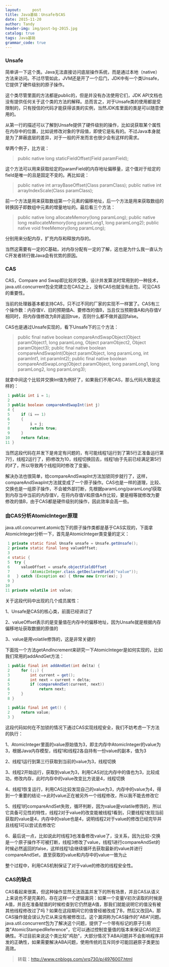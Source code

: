 ```yaml
---
layout:     post
title: Java基础：Unsafe与CAS
date: 2015-11-20
author: Tandy
header-img: img/post-bg-2015.jpg
catalog: true
tags: Java基础
grammar_code: true
---
```

### Unsafe
简单讲一下这个类。Java无法直接访问底层操作系统，而是通过本地（native）方法来访问。不过尽管如此，JVM还是开了一个后门，JDK中有一个类Unsafe，它提供了硬件级别的原子操作。

这个类尽管里面的方法都是public的，但是并没有办法使用它们，JDK API文档也没有提供任何关于这个类的方法的解释。总而言之，对于Unsafe类的使用都是受限制的，只有授信的代码才能获得该类的实例，当然JDK库里面的类是可以随意使用的。

从第一行的描述可以了解到Unsafe提供了硬件级别的操作，比如说获取某个属性在内存中的位置，比如说修改对象的字段值，即使它是私有的。不过Java本身就是为了屏蔽底层的差异，对于一般的开发而言也很少会有这样的需求。

举两个例子，比方说：
>public native long staticFieldOffset(Field paramField);

这个方法可以用来获取给定的paramField的内存地址偏移量，这个值对于给定的field是唯一的且是固定不变的。再比如说：
>public native int arrayBaseOffset(Class paramClass);
>public native int arrayIndexScale(Class paramClass);

前一个方法是用来获取数组第一个元素的偏移地址，后一个方法是用来获取数组的转换因子即数组中元素的增量地址的。最后看三个方法：
>public native long allocateMemory(long paramLong);
>public native long reallocateMemory(long paramLong1, long paramLong2);
>public native void freeMemory(long paramLong);

分别用来分配内存，扩充内存和释放内存的。

当然这需要有一定的C基础，对内存分配有一定的了解，这也是为什么我一直认为C开发者转行做Java会有优势的原因。

### CAS
CAS，Compare and Swap即比较并交换，设计并发算法时常用到的一种技术，java.util.concurrent包全完建立在CAS之上，没有CAS也就没有此包，可见CAS的重要性。

当前的处理器基本都支持CAS，只不过不同的厂家的实现不一样罢了。CAS有三个操作数：内存值V、旧的预期值A、要修改的值B，当且仅当预期值A和内存值V相同时，将内存值修改为B并返回true，否则什么都不做并返回false。

CAS也是通过Unsafe实现的，看下Unsafe下的三个方法：
>public final native boolean compareAndSwapObject(Object paramObject1, long paramLong, Object paramObject2, Object paramObject3);
>public final native boolean compareAndSwapInt(Object paramObject, long paramLong, int paramInt1, int paramInt2);
>public final native boolean compareAndSwapLong(Object paramObject, long paramLong1, long paramLong2, long paramLong3);

就拿中间这个比较并交换Int值为例好了，如果我们不用CAS，那么代码大致是这样的：
``` java
 1 public int i = 1;
 2     
 3 public boolean compareAndSwapInt(int j)
 4 {
 5     if (i == 1)
 6     {
 7         i = j;
 8         return true;
 9     }
10     return false;
11 }
 ```
当然这段代码在并发下是肯定有问题的，有可能线程1运行到了第5行正准备运行第7行，线程2运行了，把i修改为10，线程切换回去，线程1由于先前已经满足第5行的if了，所以导致两个线程同时修改了变量i。

解决办法也很简单，给compareAndSwapInt方法加锁同步就行了，这样，compareAndSwapInt方法就变成了一个原子操作。CAS也是一样的道理，比较、交换也是一组原子操作，不会被外部打断，先根据paramLong/paramLong1获取到内存当中当前的内存值V，在将内存值V和原值A作比较，要是相等就修改为要修改的值B，由于CAS都是硬件级别的操作，因此效率会高一些。

### 由CAS分析AtomicInteger原理
java.util.concurrent.atomic包下的原子操作类都是基于CAS实现的，下面拿AtomicInteger分析一下，首先是AtomicInteger类变量的定义：

``` java
 1 private static final Unsafe unsafe = Unsafe.getUnsafe();
 2 private static final long valueOffset;
 3 
 4 static {
 5  try {
 6     valueOffset = unsafe.objectFieldOffset
 7         (AtomicInteger.class.getDeclaredField("value"));
 8   } catch (Exception ex) { throw new Error(ex); }
 9 }
10 
11 private volatile int value;
```
关于这段代码中出现的几个成员属性：

1、Unsafe是CAS的核心类，前面已经讲过了

2、valueOffset表示的是变量值在内存中的偏移地址，因为Unsafe就是根据内存偏移地址获取数据的原值的

3、value是用volatile修饰的，这是非常关键的

下面找一个方法getAndIncrement来研究一下AtomicInteger是如何实现的，比如我们常用的addAndGet方法：

``` java
 1 public final int addAndGet(int delta) {
 2     for (;;) {
 3         int current = get();
 4         int next = current + delta;
 5         if (compareAndSet(current, next))
 6             return next;
 7     }
 8 }
```
``` java
 1 public final int get() {
 2     return value;
 3 }
```
这段代码如何在不加锁的情况下通过CAS实现线程安全，我们不妨考虑一下方法的执行：

1、AtomicInteger里面的value原始值为3，即主内存中AtomicInteger的value为3，根据Java内存模型，线程1和线程2各自持有一份value的副本，值为3

2、线程1运行到第三行获取到当前的value为3，线程切换

3、线程2开始运行，获取到value为3，利用CAS对比内存中的值也为3，比较成功，修改内存，此时内存中的value改变比方说是4，线程切换

4、线程1恢复运行，利用CAS比较发现自己的value为3，内存中的value为4，得到一个重要的结论-->此时value正在被另外一个线程修改，所以我不能去修改它

5、线程1的compareAndSet失败，循环判断，因为value是volatile修饰的，所以它具备可见性的特性，线程2对于value的改变能被线程1看到，只要线程1发现当前获取的value是4，内存中的value也是4，说明线程2对于value的修改已经完毕并且线程1可以尝试去修改它

6、最后说一点，比如说此时线程3也准备修改value了，没关系，因为比较-交换是一个原子操作不可被打断，线程3修改了value，线程1进行compareAndSet的时候必然返回的false，这样线程1会继续循环去获取最新的value并进行compareAndSet，直至获取的value和内存中的value一致为止

整个过程中，利用CAS机制保证了对于value的修改的线程安全性。

### CAS的缺点

CAS看起来很美，但这种操作显然无法涵盖并发下的所有场景，并且CAS从语义上来说也不是完美的，存在这样一个逻辑漏洞：如果一个变量V初次读取的时候是A值，并且在准备赋值的时候检查到它仍然是A值，那我们就能说明它的值没有被其他线程修改过了吗？如果在这段期间它的值曾经被改成了B，然后又改回A，那CAS操作就会误认为它从来没有被修改过。这个漏洞称为CAS操作的"ABA"问题。java.util.concurrent包为了解决这个问题，提供了一个带有标记的原子引用类"AtomicStampedReference"，它可以通过控制变量值的版本来保证CAS的正确性。不过目前来说这个类比较"鸡肋"，大部分情况下ABA问题并不会影响程序并发的正确性，如果需要解决ABA问题，使用传统的互斥同步可能回避原子类更加高效。

>转载：http://www.cnblogs.com/xrq730/p/4976007.html
